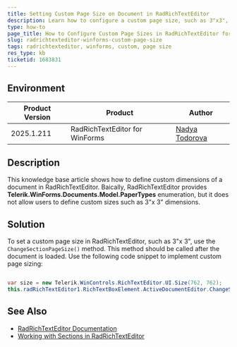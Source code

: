 ```yaml
---
title: Setting Custom Page Size on Document in RadRichTextEditor
description: Learn how to configure a custom page size, such as 3"x3", for documents in RadRichTextEditor.
type: how-to
page_title: How to Configure Custom Page Sizes in RadRichTextEditor for WinForms
slug: radrichtexteditor-winforms-custom-page-size
tags: radrichtexteditor, winforms, custom, page size
res_type: kb
ticketid: 1683831
---
```


## Environment

|Product Version|Product|Author|
|----|----|----|
|2025.1.211|RadRichTextEditor for WinForms|[Nadya Todorova](https://www.telerik.com/blogs/author/nadya-karaivanova)|

## Description

This knowledge base article shows how to define custom dimensions of a document in RadRichTextEditor. Baically, RadRichTextEditor provides **Telerik.WinForms.Documents.Model.PaperTypes** enumeration, but it does not allow users to define custom sizes such as 3"x 3" dimensions.

## Solution

To set a custom page size in RadRichTextEditor, such as 3"x 3", use the `ChangeSectionPageSize()` method. This method should be called after the document is loaded. Use the following code snippet to implement custom page sizing:

````C#

var size = new Telerik.WinControls.RichTextEditor.UI.Size(762, 762);
this.radRichTextEditor1.RichTextBoxElement.ActiveDocumentEditor.ChangeSectionPageSize(size);

````

## See Also

- [RadRichTextEditor Documentation](https://docs.telerik.com/devtools/winforms/controls/richtexteditor/overview)
- [Working with Sections in RadRichTextEditor](https://docs.telerik.com/devtools/winforms/controls/richtexteditor/document-elements/section)

